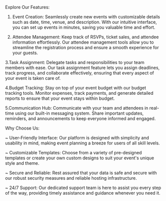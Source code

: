Explore Our Features:

 1. Event Creation: Seamlessly create new events with customizable details such as date, time, venue, and description.
With our intuitive interface, you can set up events in minutes, saving you valuable time and effort.

 2. Attendee Management: Keep track of RSVPs, ticket sales, and attendee information effortlessly.
Our attendee management tools allow you to streamline the registration process and ensure a smooth experience for your guests.

 3.Task Assignment: Delegate tasks and responsibilities to your team members with ease.
Our task assignment feature lets you assign deadlines, track progress, and collaborate effectively, ensuring that every aspect of your event is taken care of.

 4.Budget Tracking: Stay on top of your event budget with our budget tracking tools.
Monitor expenses, track payments, and generate detailed reports to ensure that your event stays within budget.

 5.Communication Hub: Communicate with your team and attendees in real-time using our built-in messaging system.
Share important updates, reminders, and announcements to keep everyone informed and engaged.


Why Choose Us:

~ User-Friendly Interface: Our platform is designed with simplicity and usability in mind, making event planning a breeze for users of all skill levels.

~ Customizable Templates: Choose from a variety of pre-designed templates or create your own custom designs to suit your event's unique style and theme.

~ Secure and Reliable: Rest assured that your data is safe and secure with our robust security measures and reliable hosting infrastructure.

~ 24/7 Support: Our dedicated support team is here to assist you every step of the way, providing timely assistance and guidance whenever you need it.
